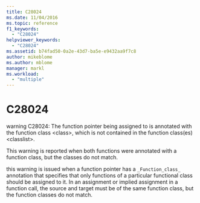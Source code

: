 ```yaml
---
title: C28024
ms.date: 11/04/2016
ms.topic: reference
f1_keywords:
  - "C28024"
helpviewer_keywords:
  - "C28024"
ms.assetid: b74fad50-0a2e-43d7-ba5e-e9432aa9f7c8
author: mikeblome
ms.author: mblome
manager: markl
ms.workload:
  - "multiple"
---
```

# C28024
warning C28024: The function pointer being assigned to is annotated with the function class \<class>, which is not contained in the function class(es) \<classlist>.

 This warning is reported when both functions were annotated with a function class, but the classes do not match.

 this warning is issued when a function pointer has a `_Function_class_` annotation that specifies that only functions of a particular functional class should be assigned to it. In an assignment or implied assignment in a function call, the source and target must be of the same function class, but the function classes do not match.
